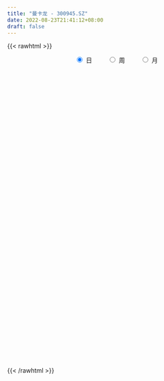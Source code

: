 ```yaml
---
title: "曼卡龙 - 300945.SZ"
date: 2022-08-23T21:41:12+08:00
draft: false
---
```

{{< rawhtml >}}
    <div style="text-align: center">
        <label style="padding: 1rem;"><input style="margin-right: .5rem" type="radio" name="period" value="D" checked onclick="period_change(this)">日</label>
        <label style="padding: 1rem;"><input style="margin-right: .5rem" type="radio" name="period" value="W" onclick="period_change(this)">周</label>
        <label style="padding: 1rem;"><input style="margin-right: .5rem" type="radio" name="period" value="M" onclick="period_change(this)">月</label>
    </div>
    <div id="chart" style="height: 700px;"></div> 
    <script type="text/javascript">
        const D_v = [327659.24,345899.42,284920.05,305956.34,249828.02,201065.82,197862.56,179573.39,137304.16,160542.79,124073.78,127672.14,111979.74,175508.86,233160.02,153269.22,121346.3,118533.71,116530.81,90614.96,125657.11,195693.5,210158.8,185727.7,227484.93,191830.64,144867.23,104138.45,89411.66,101613.82,83428.37,83817.36,116647.6,137285.01,176825.95,146504.78,89841.83,83355.37,63719.8,59159.46,64585.45,109435.49,77886.18,82740.31,59614.42,48236.62,70157.62,36721.25,53570.28,41068.37,40395.1,57307.33,57140.4,90525.22,64897.77,48266.7,40897.85,39207.58,37600.13,51264.99,160050.67,211198.96,200175.73,127403.17,155896.7,154399.77,233541.25,167090.42,112281.92,92048.91,145488.89,106507.54,64326.91,101545.02,55186.66,47039.38,44656.7,45485.94,89091.74,67437.05,37065.48,36534.17,48000.92,38202.3,48513.72,43163.85,29260.09,48853.13,31644.39,27229.48,32651.18,55926.86,41391.43,29486.48,56651.12,50532.57,43543.95,67218.16,53960.88,34949.6,29169.95,78946.07,58913.13,33661.8,33956.18,40672.61,37152.13,32758.36,24805.51,26379.57,39372.16,29036.05,22664.98,36799.61,22243.21,19533.41,39073.37,31211.95,29711.3,47102.67,38921.89,64348.2,40426.91,43817.35,113951.59,78534.1,64356.61,62644.36,64250.85,45472.47,34956.93,31720.61,37065.48,26191.76,37090.03,31788.88,25495.52,69465.79,41149.3,33743.02,39034.87,71047.86,97989.59,100447.56,73376.91,38166.06,38232.09,31388.75,19102.6,22685.18,20876.08,21437.64,12417.25,32341.22,21680.9,22006.07,17024.0,21386.06,26793.67,269017.96,209111.1,95291.42,86215.99,72329.36,105197.88,73755.85,57246.9,39070.4,45562.3,28938.46,32123.88,31625.38,81407.73,47810.17,39796.89,51479.65,52286.63,66311.25,162510.72,141409.57,159328.51,172670.43,159768.73,106067.11,147283.43,113678.53,84884.11,158943.09,275072.3,179206.18,207911.0,139979.18,157392.99,126528.5,125431.17,79792.55,113241.35,68191.0,55815.32,67694.49,105043.37,114702.34,71542.44,121894.45,82658.42,132706.29,82861.96,60787.74,51801.43,48171.88,124620.79,131098.43,98956.38,64086.23,73498.19,71860.98,73151.26,66369.62,43402.44,75320.04,47056.27,36774.95,32385.8,29421.36,27744.23,30085.44,91924.17,48291.5,43564.44,46005.14,45119.18,105369.76,78122.18,78665.74,66383.2,38797.45,36312.61,45372.07,91975.96,49646.66,94402.28,248981.5,211462.62,285480.95,176394.98,141880.22,314647.65,231190.24,348511.26,224531.9,182059.79,181492.69,167583.78,131680.66,123170.19,211152.17,177125.21,157725.86,134946.07,147733.16,95122.46,99979.44,90524.7,102667.11,80597.74,86048.77,118757.16,96091.83,96156.67,79189.08,53476.5,49625.34,51582.63,47876.27,60086.55,56986.32,143247.73,159126.44,125282.67,106248.69,100182.51,85322.37,96709.13,75477.53,59549.52,49421.03,55025.7,76284.13,78933.0,65056.9,59473.92,49524.77,61522.43,43559.49,39808.0,38715.86,35184.56,44431.57,46492.99,37201.0,30397.0,56708.29,54473.52,37835.45,44353.27,49318.2,76041.97,46827.0,43062.4,33677.63,28256.34,35995.31,32482.63,32635.82,55744.28,51153.79,51547.82,106782.96,133783.9,121638.56,80184.69,134701.65,152523.56,156050.23,108952.82,96259.04,65398.44,58276.76,74987.98,73178.08,60469.85,90482.23,64954.14,95065.94,80912.75,70787.27,50649.29,44168.75,37682.51,33151.75,27352.93,20381.74,24662.94,32583.4,24644.38,26714.35,58058.75,48482.72,47548.74,49796.4,108506.85,135194.32,90654.95,54454.68,50691.82,83257.62,54867.33,39003.18,59323.98,33668.77,37215.29,77036.7,75027.18,93107.17,127940.06,76802.05,161316.85,90516.29,64200.59,38690.24,48103.65]
const D_histogram = [0.0,0.7932535613,1.0970863678,1.3380224257,1.0343746486,0.7220407622,0.4266480921,0.0172638954,-0.2749444543,-0.378208999,-0.5137633674,-0.6836155994,-0.7489930634,-0.4840155738,-0.4287311997,-0.4621269763,-0.4544898451,-0.474743573,-0.419713898,-0.4017509645,-0.3119584024,-0.1530607066,0.0220246255,0.12655181,0.2391606636,0.2929508157,0.1742845184,0.0688592848,0.0307097517,-0.0686419532,-0.1090919282,-0.1836446564,-0.1239977259,-0.0194572922,0.1071475076,0.1060455104,0.0840658636,-0.0100274872,-0.07544185,-0.0873708707,-0.1345130938,-0.0733130865,-0.0334012245,-0.056711725,-0.076177887,-0.1028894216,-0.1714362219,-0.2092518208,-0.2942694916,-0.3054658378,-0.3169725064,-0.3739349306,-0.3279144764,-0.2215641405,-0.1813876534,-0.1543860493,-0.1398966815,-0.1330522682,-0.107442571,-0.0507471243,0.2478522151,0.3972274714,0.5107064741,0.5096961474,0.5219712356,0.4928769583,0.5812065347,0.5112655084,0.4001460486,0.3179075741,0.3320243095,0.2167757423,0.1217174499,-0.058726714,-0.1548225525,-0.2239307753,-0.2579506468,-0.2956862918,-0.2520503849,-0.2861225093,-0.3217899094,-0.3207543139,-0.2596611472,-0.2209717403,-0.1582821477,-0.142825666,-0.1421424697,-0.0949093577,-0.0673462751,-0.0604233355,-0.0743205522,-0.0320846326,-0.0314731666,-0.0364897697,0.0165771659,0.0521759683,0.0410176535,0.0833691198,0.1083479067,0.1100324557,0.0884812385,0.1056248611,0.0571756697,-0.0140219393,-0.0312577199,-0.0073147349,-0.0238941735,-0.054099698,-0.0968826514,-0.1546579748,-0.2682268283,-0.299796617,-0.3018834551,-0.2502319636,-0.2008590171,-0.1435574523,-0.1350171603,-0.1137834429,-0.0899147399,-0.0290647135,0.0256756331,0.0749348047,0.0943929077,0.1258459436,0.2107447706,0.2342286112,0.2429808775,0.2395725378,0.196904147,0.1690687016,0.1318206216,0.1005358707,0.0527016701,0.0415543898,0.0060281604,0.0074862369,0.0026757368,0.0637435439,0.090003901,0.0986094642,0.114618775,0.1386353738,0.1648194646,0.224437189,0.1852255217,0.133566128,0.068212091,-0.003731339,-0.0351816701,-0.0516482029,-0.0839075039,-0.1356702574,-0.1538768533,-0.1414496672,-0.1286580036,-0.091764503,-0.052338309,-0.0234829948,0.0151565219,0.230814364,0.2354388038,0.2072062943,0.1951253069,0.1378349884,0.1397749293,0.0941796628,0.026071187,-0.0328537191,-0.1032803728,-0.1342309859,-0.1436157728,-0.1271770427,-0.0664065669,-0.0440636337,-0.04560081,-0.0191632268,0.0170844025,0.0651997988,0.1589260942,0.291281145,0.3285648804,0.4331062739,0.4501680039,0.3989915681,0.4133936414,0.3689226632,0.3381811909,0.3704926798,0.647831878,0.6223926982,0.7989333575,0.9072007114,0.9681233159,0.8963299106,0.7118026378,0.4946611455,0.1652249129,-0.0907053255,-0.2409916912,-0.3581164771,-0.469836315,-0.5801755184,-0.6206397324,-0.5869684734,-0.5953261955,-0.6697133556,-0.7232628575,-0.7005838525,-0.6558836368,-0.6097165002,-0.5279225245,-0.3905068011,-0.3489864035,-0.3440636067,-0.316880983,-0.3351613039,-0.3566021971,-0.3538366279,-0.3294938378,-0.3878784655,-0.379298569,-0.3398190597,-0.2733328636,-0.2336250396,-0.212888628,-0.1542289967,-0.1702498372,-0.1737770039,-0.1873995276,-0.2093992719,-0.1731160358,-0.0833024949,-0.0927290112,-0.1891788365,-0.1745036139,-0.1358594757,-0.0775264575,-0.0244121083,0.0016427496,0.0125585427,0.0682678069,0.2561904584,0.3965695658,0.5875930866,0.6120207774,0.5804081015,0.7201357848,0.7381192544,0.7824699085,0.6956489178,0.5531903919,0.3941917717,0.2820404461,0.163645123,0.0165372027,0.0090782413,-0.0196093433,-0.0683503697,-0.1352459317,-0.2626740371,-0.3735390178,-0.4903338152,-0.5014968986,-0.4332366904,-0.3650114518,-0.2848746135,-0.2250741463,-0.2074453911,-0.1816006512,-0.1796269829,-0.1840130001,-0.2013084695,-0.1736375459,-0.1654242533,-0.1426567272,-0.1001480778,0.0018734106,0.1135078061,0.151028129,0.1512712653,0.1290686133,0.0930289254,-0.0093567474,-0.0362573346,-0.0309451141,-0.0547900761,-0.1172333309,-0.1026876452,-0.206341172,-0.2907454934,-0.2935416635,-0.3247820613,-0.261068274,-0.1820654793,-0.1444313952,-0.0814014089,-0.0157831951,0.034651718,0.0970978849,0.1272015677,0.144100078,0.1827782162,0.2013925875,0.1951475651,0.1936254023,0.2087418053,0.129634132,0.1012574476,0.0899803147,0.066832573,0.0513455677,0.0515658173,0.0595874652,0.0572644958,0.0956740485,0.0916502104,0.0680519349,0.0766627492,0.1099408871,0.1503031865,0.1492512601,0.1998142189,0.2445226619,0.3037204298,0.3043866769,0.2746577592,0.2083030568,0.1539045125,0.1375805106,0.1341758721,0.103641788,0.0836331616,0.0487437744,0.048364935,0.0459137287,0.0032586777,-0.0547086236,-0.11017544,-0.1277310415,-0.1637092208,-0.2038697399,-0.2038765991,-0.1839944763,-0.1867307566,-0.1532969985,-0.1119975283,-0.0408742849,0.00063432,0.0328908272,0.0626878077,0.1256143878,0.1814702308,0.2059400744,0.1892021769,0.1502731472,0.0710535947,-0.0019868071,-0.0437082745,-0.0207550774,-0.0126660075,-0.0047160089,0.0378405343,0.0812635361,0.1189390361,0.1475751319,0.1342464608,0.1626545467,0.1311231855,0.0621006567,-0.0020549858,-0.0227780846]
const D_fast = [0.0,0.9915669516,1.5696713501,2.1451130144,2.1000588994,1.9682352037,1.7795045565,1.3744363337,1.0134918705,0.815675076,0.5516798657,0.2109237339,-0.041701996,0.1022716001,0.0503731744,-0.0985543464,-0.2045396764,-0.3434792976,-0.3933780971,-0.4758529048,-0.4640499432,-0.3434174241,-0.1628259356,-0.0266607986,0.1457382209,0.272766077,0.1976709092,0.1094604968,0.0789884016,-0.0375237915,-0.1052467486,-0.2257106409,-0.1970631419,-0.0973870313,0.0560046454,0.0814140258,0.0804508449,-0.0161493776,-0.100424203,-0.1341959413,-0.2149664379,-0.1720947022,-0.1405331464,-0.1780215781,-0.2165322118,-0.2689661019,-0.3803719576,-0.4705005118,-0.6290855555,-0.7166483611,-0.8073981564,-0.9578443132,-0.9938024781,-0.9428431774,-0.9480136035,-0.9596085117,-0.9800933143,-1.0065119681,-1.0077629136,-0.9637542481,-0.6031918548,-0.3545097307,-0.1133541095,0.0130596007,0.1558274978,0.24995246,0.4835836701,0.5414590209,0.5303760732,0.5276144923,0.6247373051,0.5636826734,0.4990537435,0.303927901,0.1691264245,0.0440355078,-0.0544720253,-0.1661292433,-0.1855059326,-0.2911086843,-0.4072235617,-0.4863765448,-0.4901986649,-0.506752193,-0.4836331373,-0.5038830722,-0.5387354933,-0.5152297207,-0.5045032069,-0.5126861012,-0.5451634559,-0.5109486944,-0.5182055202,-0.5323445657,-0.4751333385,-0.4264905442,-0.4273944455,-0.3642006993,-0.3121349358,-0.2829422728,-0.2823731804,-0.2388233425,-0.2729786165,-0.3476817102,-0.3727319209,-0.3506176196,-0.3731706015,-0.4169010506,-0.4839046668,-0.5803444839,-0.7609700445,-0.8674889875,-0.9450466894,-0.9559531887,-0.9567949966,-0.9353827948,-0.9605967929,-0.9678089362,-0.9664189182,-0.9128350702,-0.8516758153,-0.7836829425,-0.7406266126,-0.6777120907,-0.5401270711,-0.4580860778,-0.3885885921,-0.3321037974,-0.3255461514,-0.3111144214,-0.315407346,-0.3215581292,-0.3562169123,-0.3569755952,-0.3909947844,-0.3876651487,-0.3918067146,-0.3148030216,-0.2660416892,-0.2327837599,-0.1881197554,-0.1294443131,-0.0620553561,0.0536716655,0.0607663786,0.042498517,-0.0058024973,-0.0786787621,-0.1189245107,-0.1483030942,-0.2015392712,-0.287219589,-0.3438953983,-0.3668306289,-0.3862034663,-0.3722510914,-0.3459094747,-0.3229249092,-0.280496262,-0.0071348289,0.0563493119,0.0799183759,0.1166187152,0.0937871438,0.1306708171,0.1086204662,0.0470297872,-0.0201085486,-0.1163552955,-0.1808636551,-0.2261523852,-0.2415079158,-0.1973390818,-0.186012057,-0.1989494358,-0.1773026593,-0.1367839294,-0.0723685834,0.0610892356,0.2662645726,0.3856895281,0.5985074901,0.7281112211,0.7766826774,0.894433161,0.9421928486,0.995996674,1.1209313329,1.5602285006,1.6903874953,2.066661494,2.4017290258,2.7046824593,2.8569715315,2.8503949183,2.7569187122,2.468788708,2.1901821381,1.9796478496,1.7729939444,1.5438150278,1.2884319448,1.0928077977,0.9797369383,0.8225476674,0.5807321684,0.3463669521,0.193899994,0.0746293004,-0.031632688,-0.0818193434,-0.0420303203,-0.0877565236,-0.1688496284,-0.2208872504,-0.3229578973,-0.4335493398,-0.5192429276,-0.5772735969,-0.732627841,-0.8188725867,-0.8643478424,-0.8661948621,-0.884893298,-0.9173790435,-0.8972766613,-0.9558599611,-1.0028313788,-1.0633037844,-1.1376533467,-1.1446491196,-1.0756612023,-1.1082699714,-1.2520145059,-1.2809651867,-1.2762859175,-1.2373345137,-1.1903231915,-1.1638576463,-1.1498022174,-1.0770260015,-0.8250557354,-0.5855342365,-0.2476124441,-0.0701795589,0.0433097905,0.36307142,0.5655847032,0.8055528345,0.8926440732,0.8884831453,0.828032468,0.786391254,0.7089072116,0.5659335919,0.5607441909,0.5271542705,0.4613256517,0.3606186068,0.167521992,-0.0367277431,-0.2761059944,-0.4126433024,-0.4526922668,-0.4757198911,-0.4668017062,-0.4632697756,-0.4975023681,-0.5170577911,-0.5599908685,-0.6103801357,-0.6780027225,-0.6937411853,-0.7268839561,-0.7397806118,-0.7223089818,-0.6198191408,-0.4798077937,-0.4045304387,-0.366469486,-0.3564049847,-0.3691874412,-0.4739123009,-0.5098772218,-0.5123012797,-0.5498437607,-0.6415953483,-0.6527215738,-0.8079603936,-0.9650510884,-1.0412326744,-1.1536685875,-1.1552218687,-1.1217354439,-1.1202092085,-1.0775295745,-1.0158571595,-0.9567593168,-0.8700386787,-0.808134604,-0.7552110743,-0.670838382,-0.6018758638,-0.5593339949,-0.5124498071,-0.4451479528,-0.4918470931,-0.4949094156,-0.4836914699,-0.4901310683,-0.4927816816,-0.4796699777,-0.4567514636,-0.444758309,-0.3824302442,-0.3635415297,-0.3701268214,-0.3423503198,-0.2815869602,-0.2036488641,-0.1673879755,-0.066871462,0.0389676465,0.1740955218,0.2508584382,0.2897939602,0.2755150221,0.2595926059,0.2776637317,0.3078030612,0.303179424,0.3040790881,0.2813756444,0.2930880388,0.3021152646,0.2602748831,0.1886304259,0.1056197494,0.0561313876,-0.0207740969,-0.1119020509,-0.1628780599,-0.1889945563,-0.2384135257,-0.2433040172,-0.2300039291,-0.1690992569,-0.127432072,-0.086952858,-0.0414839255,0.0528462515,0.1540696522,0.2300245143,0.2605871611,0.2592264182,0.1977702644,0.1242331608,0.0715846248,0.0893490525,0.0942716206,0.101042617,0.1530592937,0.2167981796,0.2842084385,0.3497383173,0.3699712615,0.439042984,0.4402924192,0.3867950545,0.3221256656,0.2957080457]
const D_slow = [0.0,0.1983133903,0.4725849823,0.8070905887,1.0656842508,1.2461944414,1.3528564644,1.3571724383,1.2884363247,1.193884075,1.0654432331,0.8945393333,0.7072910674,0.5862871739,0.479104374,0.3635726299,0.2499501687,0.1312642754,0.0263358009,-0.0741019402,-0.1520915408,-0.1903567175,-0.1848505611,-0.1532126086,-0.0934224427,-0.0201847388,0.0233863908,0.040601212,0.0482786499,0.0311181616,0.0038451796,-0.0420659845,-0.073065416,-0.0779297391,-0.0511428622,-0.0246314846,-0.0036150187,-0.0061218905,-0.024982353,-0.0468250706,-0.0804533441,-0.0987816157,-0.1071319218,-0.1213098531,-0.1403543248,-0.1660766803,-0.2089357357,-0.2612486909,-0.3348160638,-0.4111825233,-0.4904256499,-0.5839093826,-0.6658880017,-0.7212790368,-0.7666259502,-0.8052224625,-0.8401966329,-0.8734596999,-0.9003203426,-0.9130071237,-0.8510440699,-0.7517372021,-0.6240605836,-0.4966365467,-0.3661437378,-0.2429244983,-0.0976228646,0.0301935125,0.1302300247,0.2097069182,0.2927129956,0.3469069311,0.3773362936,0.3626546151,0.323948977,0.2679662831,0.2034786214,0.1295570485,0.0665444523,-0.0049861751,-0.0854336524,-0.1656222309,-0.2305375177,-0.2857804527,-0.3253509897,-0.3610574062,-0.3965930236,-0.420320363,-0.4371569318,-0.4522627657,-0.4708429037,-0.4788640619,-0.4867323535,-0.495854796,-0.4917105045,-0.4786665124,-0.468412099,-0.4475698191,-0.4204828424,-0.3929747285,-0.3708544189,-0.3444482036,-0.3301542862,-0.333659771,-0.341474201,-0.3433028847,-0.3492764281,-0.3628013526,-0.3870220154,-0.4256865091,-0.4927432162,-0.5676923705,-0.6431632342,-0.7057212251,-0.7559359794,-0.7918253425,-0.8255796326,-0.8540254933,-0.8765041783,-0.8837703566,-0.8773514484,-0.8586177472,-0.8350195203,-0.8035580344,-0.7508718417,-0.6923146889,-0.6315694696,-0.5716763351,-0.5224502984,-0.480183123,-0.4472279676,-0.4220939999,-0.4089185824,-0.3985299849,-0.3970229448,-0.3951513856,-0.3944824514,-0.3785465654,-0.3560455902,-0.3313932241,-0.3027385304,-0.2680796869,-0.2268748208,-0.1707655235,-0.1244591431,-0.0910676111,-0.0740145883,-0.0749474231,-0.0837428406,-0.0966548913,-0.1176317673,-0.1515493316,-0.190018545,-0.2253809618,-0.2575454627,-0.2804865884,-0.2935711657,-0.2994419144,-0.2956527839,-0.2379491929,-0.179089492,-0.1272879184,-0.0785065917,-0.0440478446,-0.0091041122,0.0144408035,0.0209586002,0.0127451704,-0.0130749227,-0.0466326692,-0.0825366124,-0.1143308731,-0.1309325148,-0.1419484233,-0.1533486258,-0.1581394325,-0.1538683318,-0.1375683822,-0.0978368586,-0.0250165724,0.0571246477,0.1654012162,0.2779432172,0.3776911092,0.4810395196,0.5732701854,0.6578154831,0.7504386531,0.9123966226,1.0679947971,1.2677281365,1.4945283143,1.7365591433,1.960641621,2.1385922804,2.2622575668,2.303563795,2.2808874636,2.2206395408,2.1311104216,2.0136513428,1.8686074632,1.7134475301,1.5667054117,1.4178738629,1.250445524,1.0696298096,0.8944838465,0.7305129373,0.5780838122,0.4461031811,0.3484764808,0.2612298799,0.1752139783,0.0959937325,0.0122034066,-0.0769471427,-0.1654062997,-0.2477797591,-0.3447493755,-0.4395740177,-0.5245287827,-0.5928619986,-0.6512682585,-0.7044904155,-0.7430476646,-0.7856101239,-0.8290543749,-0.8759042568,-0.9282540748,-0.9715330837,-0.9923587074,-1.0155409602,-1.0628356694,-1.1064615729,-1.1404264418,-1.1598080562,-1.1659110832,-1.1655003958,-1.1623607601,-1.1452938084,-1.0812461938,-0.9821038023,-0.8352055307,-0.6822003363,-0.537098311,-0.3570643648,-0.1725345512,0.023082926,0.1969951554,0.3352927534,0.4338406963,0.5043508079,0.5452620886,0.5493963893,0.5516659496,0.5467636138,0.5296760213,0.4958645384,0.4301960291,0.3368112747,0.2142278209,0.0888535962,-0.0194555764,-0.1107084393,-0.1819270927,-0.2381956293,-0.2900569771,-0.3354571399,-0.3803638856,-0.4263671356,-0.476694253,-0.5201036395,-0.5614597028,-0.5971238846,-0.622160904,-0.6216925514,-0.5933155999,-0.5555585676,-0.5177407513,-0.485473598,-0.4622163666,-0.4645555535,-0.4736198871,-0.4813561657,-0.4950536847,-0.5243620174,-0.5500339287,-0.6016192217,-0.674305595,-0.7476910109,-0.8288865262,-0.8941535947,-0.9396699646,-0.9757778134,-0.9961281656,-1.0000739644,-0.9914110349,-0.9671365636,-0.9353361717,-0.8993111522,-0.8536165982,-0.8032684513,-0.75448156,-0.7060752094,-0.6538897581,-0.6214812251,-0.5961668632,-0.5736717845,-0.5569636413,-0.5441272493,-0.531235795,-0.5163389287,-0.5020228048,-0.4781042927,-0.4551917401,-0.4381787563,-0.419013069,-0.3915278473,-0.3539520506,-0.3166392356,-0.2666856809,-0.2055550154,-0.129624908,-0.0535282387,0.0151362011,0.0672119653,0.1056880934,0.1400832211,0.1736271891,0.1995376361,0.2204459265,0.2326318701,0.2447231038,0.256201536,0.2570162054,0.2433390495,0.2157951895,0.1838624291,0.1429351239,0.0919676889,0.0409985392,-0.0050000799,-0.0516827691,-0.0900070187,-0.1180064008,-0.128224972,-0.128066392,-0.1198436852,-0.1041717333,-0.0727681363,-0.0274005786,0.02408444,0.0713849842,0.108953271,0.1267166697,0.1262199679,0.1152928993,0.1101041299,0.106937628,0.1057586258,0.1152187594,0.1355346434,0.1652694025,0.2021631854,0.2357248007,0.2763884373,0.3091692337,0.3246943979,0.3241806514,0.3184861303]
const D_data = [['2021-02-10', 23.0, 21.92, 20.0, 29.8],['2021-02-18', 27.0, 34.35, 26.99, 43.0],['2021-02-19', 32.0, 32.0, 27.91, 34.13],['2021-02-22', 31.0, 33.76, 30.11, 39.98],['2021-02-23', 30.0, 27.85, 27.72, 33.3],['2021-02-24', 26.25, 26.94, 25.84, 29.5],['2021-02-25', 27.14, 26.15, 25.78, 28.76],['2021-02-26', 24.0, 23.18, 23.16, 24.81],['2021-03-01', 22.93, 22.83, 22.31, 23.37],['2021-03-02', 22.84, 24.04, 22.22, 24.13],['2021-03-03', 23.27, 22.79, 22.75, 23.47],['2021-03-04', 22.33, 21.19, 20.95, 23.1],['2021-03-05', 20.8, 21.4, 20.11, 21.96],['2021-03-08', 21.68, 25.68, 21.5, 25.68],['2021-03-09', 26.5, 23.63, 23.21, 26.89],['2021-03-10', 22.86, 22.28, 21.88, 24.26],['2021-03-11', 21.78, 22.4, 20.94, 22.8],['2021-03-12', 22.01, 21.67, 21.5, 22.95],['2021-03-15', 21.52, 22.36, 21.21, 23.0],['2021-03-16', 22.0, 21.76, 21.42, 22.14],['2021-03-17', 21.5, 22.65, 21.27, 22.88],['2021-03-18', 22.37, 23.98, 22.36, 24.76],['2021-03-19', 23.07, 25.01, 22.6, 25.75],['2021-03-22', 24.39, 24.92, 24.1, 26.26],['2021-03-23', 24.71, 25.74, 24.5, 28.26],['2021-03-24', 24.0, 25.66, 23.42, 27.5],['2021-03-25', 25.6, 23.51, 23.4, 26.49],['2021-03-26', 23.0, 23.17, 22.68, 23.76],['2021-03-29', 23.05, 23.67, 23.05, 23.97],['2021-03-30', 23.22, 22.52, 22.21, 23.77],['2021-03-31', 22.4, 22.81, 22.05, 23.26],['2021-04-01', 23.0, 21.95, 21.76, 23.21],['2021-04-02', 22.3, 23.46, 22.01, 23.63],['2021-04-06', 23.28, 24.4, 23.28, 24.68],['2021-04-07', 24.02, 25.33, 23.91, 25.82],['2021-04-08', 24.94, 24.15, 23.9, 25.35],['2021-04-09', 23.82, 23.9, 23.65, 24.8],['2021-04-12', 23.69, 22.71, 22.56, 23.9],['2021-04-13', 22.98, 22.6, 22.35, 23.22],['2021-04-14', 22.69, 22.99, 22.29, 23.12],['2021-04-15', 22.7, 22.29, 22.02, 23.2],['2021-04-16', 22.18, 23.59, 22.17, 23.87],['2021-04-19', 23.5, 23.54, 23.19, 23.79],['2021-04-20', 23.28, 22.74, 22.68, 23.6],['2021-04-21', 22.48, 22.6, 22.18, 22.99],['2021-04-22', 22.9, 22.29, 22.21, 22.98],['2021-04-23', 22.32, 21.37, 21.2, 22.34],['2021-04-26', 21.15, 21.28, 20.8, 21.54],['2021-04-27', 21.08, 20.11, 20.04, 21.47],['2021-04-28', 20.0, 20.48, 19.49, 20.49],['2021-04-29', 20.39, 20.1, 20.08, 20.85],['2021-04-30', 20.06, 18.99, 18.68, 20.3],['2021-05-06', 19.19, 19.88, 19.16, 20.38],['2021-05-07', 20.0, 20.73, 19.93, 21.74],['2021-05-10', 20.48, 20.03, 19.93, 20.9],['2021-05-11', 19.64, 19.8, 19.22, 20.2],['2021-05-12', 19.68, 19.52, 19.18, 19.78],['2021-05-13', 19.34, 19.25, 19.2, 19.99],['2021-05-14', 19.08, 19.35, 18.89, 19.4],['2021-05-17', 19.4, 19.77, 19.03, 19.79],['2021-05-18', 20.59, 23.72, 20.58, 23.72],['2021-05-19', 22.72, 23.21, 22.24, 24.43],['2021-05-20', 22.2, 23.74, 21.81, 24.39],['2021-05-21', 23.6, 22.94, 22.8, 23.67],['2021-05-24', 22.76, 23.49, 22.76, 24.98],['2021-05-25', 23.21, 23.29, 23.04, 24.93],['2021-05-26', 24.16, 25.33, 23.9, 26.28],['2021-05-27', 24.2, 23.83, 23.33, 24.49],['2021-05-28', 23.76, 23.2, 23.04, 23.8],['2021-05-31', 23.5, 23.35, 22.82, 23.75],['2021-06-01', 23.55, 24.67, 22.9, 24.74],['2021-06-02', 24.02, 23.04, 22.97, 24.25],['2021-06-03', 23.1, 22.91, 22.91, 23.58],['2021-06-04', 22.4, 21.17, 21.0, 22.4],['2021-06-07', 21.31, 21.44, 20.92, 21.51],['2021-06-08', 21.39, 21.22, 21.22, 21.88],['2021-06-09', 21.04, 21.22, 20.62, 21.39],['2021-06-10', 20.95, 20.78, 20.66, 21.03],['2021-06-11', 21.21, 21.61, 21.21, 22.24],['2021-06-15', 21.0, 20.45, 20.25, 21.03],['2021-06-16', 20.37, 19.99, 19.91, 20.37],['2021-06-17', 19.73, 20.08, 19.73, 20.14],['2021-06-18', 19.78, 20.74, 19.68, 20.84],['2021-06-21', 20.36, 20.5, 20.24, 20.65],['2021-06-22', 20.5, 20.88, 20.3, 20.93],['2021-06-23', 20.5, 20.33, 20.15, 20.71],['2021-06-24', 20.2, 20.02, 19.92, 20.33],['2021-06-25', 20.06, 20.58, 19.95, 20.98],['2021-06-28', 20.5, 20.41, 20.06, 20.5],['2021-06-29', 20.42, 20.13, 20.0, 20.56],['2021-06-30', 20.2, 19.73, 19.6, 20.2],['2021-07-01', 19.78, 20.4, 19.5, 20.77],['2021-07-02', 20.32, 19.9, 19.82, 20.95],['2021-07-05', 19.5, 19.72, 19.5, 19.78],['2021-07-06', 19.72, 20.5, 19.5, 20.7],['2021-07-07', 20.2, 20.48, 20.12, 20.75],['2021-07-08', 20.39, 19.93, 19.8, 20.39],['2021-07-09', 20.01, 20.67, 19.81, 20.73],['2021-07-12', 20.75, 20.65, 20.44, 20.91],['2021-07-13', 20.44, 20.46, 20.1, 20.52],['2021-07-14', 20.26, 20.14, 20.07, 20.55],['2021-07-15', 20.35, 20.64, 20.34, 21.35],['2021-07-16', 20.0, 19.75, 19.6, 20.18],['2021-07-19', 19.62, 19.11, 19.04, 19.63],['2021-07-20', 18.84, 19.48, 18.81, 19.79],['2021-07-21', 19.68, 19.95, 19.1, 20.35],['2021-07-22', 19.81, 19.4, 19.28, 19.95],['2021-07-23', 19.59, 19.02, 18.91, 19.59],['2021-07-26', 18.88, 18.55, 18.4, 19.23],['2021-07-27', 18.6, 17.93, 17.88, 18.98],['2021-07-28', 17.9, 16.53, 15.46, 18.05],['2021-07-29', 16.68, 16.86, 16.5, 17.22],['2021-07-30', 16.78, 16.81, 16.62, 17.13],['2021-08-02', 16.7, 17.3, 16.33, 17.32],['2021-08-03', 17.15, 17.26, 17.15, 17.49],['2021-08-04', 17.2, 17.4, 17.2, 17.48],['2021-08-05', 17.4, 16.74, 16.41, 17.4],['2021-08-06', 16.69, 16.76, 16.46, 17.35],['2021-08-09', 16.0, 16.71, 15.96, 16.75],['2021-08-10', 16.32, 17.23, 16.29, 17.23],['2021-08-11', 17.04, 17.34, 17.01, 17.51],['2021-08-12', 17.4, 17.47, 17.3, 18.5],['2021-08-13', 17.32, 17.23, 17.09, 17.55],['2021-08-16', 17.15, 17.49, 17.14, 18.15],['2021-08-17', 17.21, 18.5, 17.2, 19.47],['2021-08-18', 18.45, 18.1, 17.61, 18.48],['2021-08-19', 17.77, 18.1, 17.51, 18.57],['2021-08-20', 18.53, 18.07, 17.92, 18.98],['2021-08-23', 17.19, 17.55, 16.7, 17.8],['2021-08-24', 17.85, 17.62, 17.46, 18.28],['2021-08-25', 17.39, 17.38, 17.26, 17.8],['2021-08-26', 17.31, 17.3, 16.93, 17.62],['2021-08-27', 17.32, 16.88, 16.7, 17.53],['2021-08-30', 17.11, 17.16, 16.97, 17.43],['2021-08-31', 17.49, 16.69, 16.64, 17.58],['2021-09-01', 16.61, 17.01, 16.57, 17.09],['2021-09-02', 16.8, 16.87, 16.71, 17.09],['2021-09-03', 16.78, 17.82, 16.78, 17.82],['2021-09-06', 17.93, 17.63, 17.34, 17.93],['2021-09-07', 17.51, 17.53, 17.41, 17.78],['2021-09-08', 17.24, 17.73, 17.21, 17.81],['2021-09-09', 17.6, 18.0, 17.51, 18.58],['2021-09-10', 17.8, 18.25, 17.8, 19.37],['2021-09-13', 18.02, 19.03, 17.6, 19.65],['2021-09-14', 18.86, 17.99, 17.9, 18.98],['2021-09-15', 17.89, 17.7, 17.6, 18.15],['2021-09-16', 17.6, 17.28, 17.22, 17.88],['2021-09-17', 17.11, 16.84, 16.75, 17.16],['2021-09-22', 16.88, 17.04, 16.84, 17.32],['2021-09-23', 17.03, 17.05, 16.91, 17.23],['2021-09-24', 16.99, 16.65, 16.61, 16.99],['2021-09-27', 16.66, 16.07, 16.06, 16.74],['2021-09-28', 16.01, 16.16, 15.98, 16.34],['2021-09-29', 16.01, 16.38, 16.01, 16.89],['2021-09-30', 16.42, 16.31, 16.15, 16.48],['2021-10-08', 16.33, 16.62, 16.33, 16.85],['2021-10-11', 16.58, 16.76, 16.58, 16.86],['2021-10-12', 16.68, 16.74, 16.46, 17.0],['2021-10-13', 16.63, 17.0, 16.59, 17.0],['2021-10-14', 17.7, 19.97, 17.7, 20.4],['2021-10-15', 18.5, 18.08, 17.7, 18.68],['2021-10-18', 17.8, 17.76, 17.3, 18.03],['2021-10-19', 17.91, 18.0, 17.39, 18.01],['2021-10-20', 17.75, 17.37, 17.31, 17.75],['2021-10-21', 17.48, 18.07, 17.23, 18.16],['2021-10-22', 17.7, 17.45, 17.2, 17.76],['2021-10-25', 17.25, 16.91, 16.66, 17.4],['2021-10-26', 16.92, 16.68, 16.55, 17.14],['2021-10-27', 16.64, 16.13, 15.9, 16.64],['2021-10-28', 16.1, 16.25, 15.83, 16.34],['2021-10-29', 16.25, 16.29, 16.1, 16.48],['2021-11-01', 16.18, 16.51, 15.95, 16.59],['2021-11-02', 16.55, 17.18, 16.07, 18.05],['2021-11-03', 16.7, 16.86, 16.56, 16.98],['2021-11-04', 16.71, 16.56, 16.46, 16.78],['2021-11-05', 16.62, 16.93, 16.53, 17.15],['2021-11-08', 17.13, 17.2, 17.1, 17.71],['2021-11-09', 17.2, 17.59, 17.08, 17.85],['2021-11-10', 17.48, 18.62, 17.36, 19.35],['2021-11-11', 19.11, 19.89, 18.62, 20.28],['2021-11-12', 20.01, 19.41, 18.7, 20.29],['2021-11-15', 19.01, 20.96, 19.01, 22.21],['2021-11-16', 20.29, 20.58, 20.02, 22.5],['2021-11-17', 19.89, 20.02, 19.5, 20.57],['2021-11-18', 20.33, 21.13, 19.83, 21.47],['2021-11-19', 21.08, 20.7, 20.39, 21.77],['2021-11-22', 20.24, 21.04, 20.09, 21.32],['2021-11-23', 20.7, 22.22, 20.6, 22.88],['2021-11-24', 21.88, 26.66, 21.68, 26.66],['2021-11-25', 25.5, 24.2, 24.1, 26.0],['2021-11-26', 24.79, 27.88, 24.0, 28.99],['2021-11-29', 27.62, 28.68, 27.16, 29.0],['2021-11-30', 28.83, 29.53, 28.21, 33.0],['2021-12-01', 30.4, 28.85, 27.81, 30.51],['2021-12-02', 27.79, 27.68, 26.85, 29.96],['2021-12-03', 27.99, 26.98, 26.71, 28.19],['2021-12-06', 27.27, 24.68, 24.42, 27.5],['2021-12-07', 25.04, 24.37, 24.17, 25.78],['2021-12-08', 24.47, 24.78, 24.04, 25.2],['2021-12-09', 24.97, 24.54, 23.67, 25.25],['2021-12-10', 25.58, 23.95, 23.79, 25.98],['2021-12-13', 23.0, 23.22, 22.6, 24.2],['2021-12-14', 23.19, 23.46, 22.88, 23.46],['2021-12-15', 23.26, 24.12, 23.03, 25.0],['2021-12-16', 23.72, 23.4, 23.14, 24.0],['2021-12-17', 24.28, 22.03, 21.77, 24.6],['2021-12-20', 21.12, 21.55, 21.05, 21.98],['2021-12-21', 21.16, 21.99, 21.16, 22.29],['2021-12-22', 21.9, 22.02, 21.71, 22.26],['2021-12-23', 22.06, 21.87, 21.5, 22.19],['2021-12-24', 21.87, 22.28, 21.05, 23.23],['2021-12-27', 21.98, 23.26, 21.21, 23.37],['2021-12-28', 23.14, 22.29, 22.0, 23.3],['2021-12-29', 22.23, 21.71, 21.49, 22.5],['2021-12-30', 21.67, 21.83, 21.57, 22.65],['2021-12-31', 21.77, 21.03, 21.02, 22.01],['2022-01-04', 21.04, 20.6, 20.56, 21.44],['2022-01-05', 20.61, 20.55, 19.94, 20.7],['2022-01-06', 20.23, 20.59, 20.15, 20.69],['2022-01-07', 20.7, 19.13, 19.0, 20.8],['2022-01-10', 19.12, 19.47, 18.98, 19.65],['2022-01-11', 19.37, 19.63, 19.36, 19.89],['2022-01-12', 19.64, 19.93, 19.5, 20.04],['2022-01-13', 19.84, 19.59, 19.59, 20.07],['2022-01-14', 19.53, 19.24, 19.2, 19.8],['2022-01-17', 19.29, 19.68, 19.0, 19.79],['2022-01-18', 19.74, 18.62, 18.52, 20.46],['2022-01-19', 18.0, 18.47, 17.74, 18.79],['2022-01-20', 18.77, 18.03, 17.88, 19.17],['2022-01-21', 17.65, 17.54, 17.32, 18.26],['2022-01-24', 17.54, 18.02, 17.48, 18.54],['2022-01-25', 17.9, 18.79, 17.85, 19.5],['2022-01-26', 18.28, 17.55, 17.34, 18.38],['2022-01-27', 17.01, 15.91, 15.88, 17.29],['2022-01-28', 15.95, 16.78, 15.95, 17.11],['2022-02-07', 17.17, 16.94, 16.45, 17.34],['2022-02-08', 17.04, 17.2, 16.8, 17.33],['2022-02-09', 17.1, 17.23, 17.0, 17.43],['2022-02-10', 16.99, 16.93, 16.65, 17.77],['2022-02-11', 16.87, 16.68, 16.44, 16.99],['2022-02-14', 17.06, 17.29, 16.98, 17.86],['2022-02-15', 17.5, 19.58, 17.21, 20.75],['2022-02-16', 18.43, 19.99, 18.16, 20.0],['2022-02-17', 19.55, 21.79, 19.13, 22.88],['2022-02-18', 20.88, 20.66, 20.3, 21.29],['2022-02-21', 20.29, 20.33, 20.07, 21.2],['2022-02-22', 21.11, 23.23, 20.81, 24.3],['2022-02-23', 21.79, 22.68, 21.66, 23.5],['2022-02-24', 22.68, 23.78, 22.02, 27.02],['2022-02-25', 22.02, 22.63, 22.01, 24.2],['2022-02-28', 22.5, 21.85, 21.66, 23.63],['2022-03-01', 21.18, 21.26, 20.5, 21.51],['2022-03-02', 21.62, 21.45, 21.1, 22.19],['2022-03-03', 21.21, 21.0, 20.81, 21.7],['2022-03-04', 21.23, 20.07, 20.0, 21.45],['2022-03-07', 20.66, 21.49, 20.62, 22.2],['2022-03-08', 21.02, 21.2, 19.4, 21.5],['2022-03-09', 20.65, 20.78, 19.63, 21.5],['2022-03-10', 19.88, 20.23, 19.67, 21.17],['2022-03-11', 20.0, 18.85, 18.36, 20.01],['2022-03-14', 18.42, 18.21, 18.11, 18.92],['2022-03-15', 18.0, 17.21, 17.1, 18.18],['2022-03-16', 17.7, 17.81, 16.93, 18.16],['2022-03-17', 18.01, 18.59, 17.85, 18.82],['2022-03-18', 18.65, 18.63, 18.14, 19.15],['2022-03-21', 18.63, 18.9, 18.55, 19.3],['2022-03-22', 18.98, 18.79, 18.61, 19.72],['2022-03-23', 18.38, 18.26, 18.15, 19.08],['2022-03-24', 18.45, 18.28, 17.91, 18.78],['2022-03-25', 18.2, 17.86, 17.85, 18.88],['2022-03-28', 17.87, 17.57, 17.45, 18.07],['2022-03-29', 17.58, 17.13, 16.99, 17.72],['2022-03-30', 17.12, 17.5, 16.83, 17.56],['2022-03-31', 17.49, 17.14, 17.12, 17.55],['2022-04-01', 16.95, 17.2, 16.91, 17.45],['2022-04-06', 16.94, 17.44, 16.93, 17.6],['2022-04-07', 17.75, 18.45, 17.6, 18.91],['2022-04-08', 18.13, 19.11, 17.85, 19.3],['2022-04-11', 18.79, 18.61, 18.4, 19.8],['2022-04-12', 18.25, 18.29, 17.4, 18.4],['2022-04-13', 18.06, 17.99, 17.8, 18.67],['2022-04-14', 17.61, 17.68, 17.1, 18.0],['2022-04-15', 17.42, 16.44, 16.28, 17.49],['2022-04-18', 16.45, 16.95, 16.25, 17.27],['2022-04-19', 16.92, 17.2, 16.68, 17.44],['2022-04-20', 17.12, 16.68, 16.53, 17.27],['2022-04-21', 16.8, 15.82, 15.77, 16.8],['2022-04-22', 15.87, 16.49, 15.68, 16.74],['2022-04-25', 16.19, 14.56, 14.45, 16.48],['2022-04-26', 14.42, 14.0, 13.96, 15.08],['2022-04-27', 13.72, 14.45, 13.19, 14.53],['2022-04-28', 14.25, 13.64, 13.51, 14.5],['2022-04-29', 13.65, 14.56, 13.65, 14.68],['2022-05-05', 14.44, 14.83, 14.27, 14.97],['2022-05-06', 14.46, 14.36, 14.27, 14.7],['2022-05-09', 14.21, 14.72, 14.21, 14.92],['2022-05-10', 14.48, 14.92, 14.48, 14.95],['2022-05-11', 14.85, 14.91, 14.83, 15.39],['2022-05-12', 14.83, 15.28, 14.63, 15.43],['2022-05-13', 15.6, 15.08, 14.94, 15.65],['2022-05-16', 15.19, 15.02, 14.88, 15.34],['2022-05-17', 14.98, 15.45, 14.88, 15.46],['2022-05-18', 15.45, 15.39, 15.15, 15.67],['2022-05-19', 15.17, 15.16, 15.01, 15.38],['2022-05-20', 15.21, 15.25, 15.0, 15.66],['2022-05-23', 15.11, 15.56, 15.1, 15.57],['2022-05-24', 15.45, 14.25, 14.23, 15.63],['2022-05-25', 14.1, 14.6, 14.1, 14.81],['2022-05-26', 14.58, 14.7, 14.35, 15.08],['2022-05-27', 14.8, 14.44, 14.3, 14.86],['2022-05-30', 14.44, 14.4, 14.16, 14.51],['2022-05-31', 14.3, 14.52, 13.92, 14.52],['2022-06-01', 14.49, 14.61, 14.34, 14.75],['2022-06-02', 14.64, 14.47, 14.16, 14.64],['2022-06-06', 14.54, 15.07, 14.42, 15.2],['2022-06-07', 15.04, 14.64, 14.5, 15.18],['2022-06-08', 14.64, 14.32, 13.95, 14.68],['2022-06-09', 14.22, 14.68, 13.71, 14.88],['2022-06-10', 14.18, 15.12, 14.1, 15.5],['2022-06-13', 15.35, 15.46, 15.21, 15.84],['2022-06-14', 15.0, 15.12, 14.81, 15.28],['2022-06-15', 15.15, 16.0, 14.98, 16.59],['2022-06-16', 15.78, 16.33, 15.78, 17.17],['2022-06-17', 16.53, 16.99, 16.1, 17.41],['2022-06-20', 16.7, 16.65, 16.3, 16.83],['2022-06-21', 16.69, 16.42, 16.14, 17.26],['2022-06-22', 16.4, 15.9, 15.9, 16.5],['2022-06-23', 15.92, 15.88, 15.61, 16.17],['2022-06-24', 15.72, 16.3, 15.72, 16.65],['2022-06-27', 16.37, 16.54, 16.21, 16.64],['2022-06-28', 16.25, 16.23, 16.04, 16.5],['2022-06-29', 16.18, 16.33, 15.74, 16.54],['2022-06-30', 16.18, 16.08, 16.03, 16.45],['2022-07-01', 16.01, 16.49, 16.01, 16.87],['2022-07-04', 16.4, 16.53, 16.26, 16.88],['2022-07-05', 16.48, 15.96, 15.7, 16.59],['2022-07-06', 15.81, 15.51, 15.36, 15.94],['2022-07-07', 15.48, 15.2, 15.09, 15.59],['2022-07-08', 15.16, 15.41, 15.16, 15.82],['2022-07-11', 15.35, 14.94, 14.83, 15.59],['2022-07-12', 14.99, 14.55, 14.55, 15.0],['2022-07-13', 14.57, 14.79, 14.57, 14.91],['2022-07-14', 14.7, 14.94, 14.65, 15.08],['2022-07-15', 14.83, 14.55, 14.37, 14.93],['2022-07-18', 14.61, 14.94, 14.61, 15.0],['2022-07-19', 14.89, 15.12, 14.88, 15.17],['2022-07-20', 15.23, 15.72, 15.11, 15.74],['2022-07-21', 15.58, 15.62, 15.5, 15.88],['2022-07-22', 15.68, 15.7, 15.52, 16.16],['2022-07-25', 15.7, 15.86, 15.55, 16.2],['2022-07-26', 15.75, 16.59, 15.62, 16.77],['2022-07-27', 16.4, 16.94, 16.26, 17.22],['2022-07-28', 16.68, 16.92, 16.67, 17.2],['2022-07-29', 17.09, 16.59, 16.5, 17.09],['2022-08-01', 16.8, 16.31, 16.2, 16.81],['2022-08-02', 16.4, 15.59, 15.22, 16.75],['2022-08-03', 15.53, 15.3, 15.27, 15.99],['2022-08-04', 15.45, 15.38, 15.05, 15.59],['2022-08-05', 15.47, 16.13, 15.36, 16.2],['2022-08-08', 15.88, 16.03, 15.7, 16.05],['2022-08-09', 16.14, 16.08, 15.87, 16.23],['2022-08-10', 15.9, 16.68, 15.9, 16.98],['2022-08-11', 16.59, 16.99, 16.59, 17.06],['2022-08-12', 17.01, 17.24, 16.8, 17.85],['2022-08-15', 17.53, 17.44, 17.17, 18.18],['2022-08-16', 17.11, 17.1, 16.79, 17.52],['2022-08-17', 17.36, 17.82, 17.25, 18.43],['2022-08-18', 17.72, 17.22, 17.11, 17.76],['2022-08-19', 17.43, 16.6, 16.51, 17.73],['2022-08-22', 16.61, 16.37, 16.25, 16.66],['2022-08-23', 16.35, 16.72, 16.11, 16.75]]
const W_v = [327659.24,630819.47,1134286.1299999999,661572.61,801818.11,738655.1799999999,854048.95,474918.8099999999,550457.5699999999,380255.5699999999,338635.15,229062.33,147665.62,230870.03,750093.52,823210.0600000001,509917.27,281460.42,189037.62,207993.09,188843.34,247432.28,255939.63,178201.08,142258.27,148861.55,220510.97,363304.01,213466.34,190031.98,282964.64,281611.37,62663.86,87877.01,22006.07,543332.79,432790.5,202941.94,252119.82,581846.6799999999,699468.23,906016.6799999999,629124.39,409985.53,523503.9399999999,368243.8,439500.21,258243.36,173382.61,259870.69,373660.06,262104.75,1016722.3300000001,1260761.27,785987.1100000001,828682.4700000001,468891.45,476243.51,262647.29,359360.49,513745.37,315757.91,314511.02,83367.49,202025.98,223767.53,248927.2,129370.1,399012.75,645098.6900000001,403875.04,384150.24,284200.57,138132.76,205448.94,438607.2,287143.93,316055.11,520775.84,86793.89]
const W_histogram = [0.0,0.6432820513,0.4484189057,0.1866919522,0.0271769209,0.1359466699,0.0762848831,0.0499387975,0.0553142823,0.0323011207,-0.1292644652,-0.3791186977,-0.4074199087,-0.4935549005,-0.2931249464,-0.1354332347,-0.158629256,-0.1359950523,-0.1691130532,-0.1897433714,-0.2342178983,-0.1982366425,-0.2211134881,-0.267052891,-0.4188807134,-0.4903174127,-0.4733189658,-0.3770908441,-0.3649379255,-0.2693554002,-0.1584245007,-0.1607521386,-0.1557220785,-0.1555617673,-0.1166260859,0.0182283014,0.072712922,0.0399780669,0.069072426,0.2526620358,0.4469433171,1.0126087508,1.2634427958,1.1649862249,0.9209446865,0.734831683,0.4973821882,0.197588354,0.0022571443,-0.2328744473,-0.4201067887,-0.5244246129,-0.3097333731,-0.0339154611,-0.0232600827,-0.093793332,-0.1474851329,-0.222569994,-0.2996003133,-0.2091177056,-0.3101927672,-0.3517429053,-0.4793631289,-0.5427432276,-0.5025870988,-0.4335957365,-0.4117007078,-0.3659273354,-0.2671860215,-0.0619550902,0.0360309146,0.1177387113,0.1036436014,0.0440436359,0.0872195571,0.1757586762,0.2015347663,0.2863553742,0.291403932,0.2940255165]
const W_fast = [0.0,0.8041025641,0.7213441449,0.5062901795,0.3535693784,0.4963257949,0.4557352289,0.4418738427,0.461077898,0.4461400166,0.2522583145,-0.0923755925,-0.2225317807,-0.4320554976,-0.3049067801,-0.1810733771,-0.2439267124,-0.2552912718,-0.330687536,-0.398753697,-0.5017826984,-0.5153606033,-0.593515821,-0.7062184466,-0.9627664473,-1.1567824997,-1.2581137944,-1.2561583837,-1.3352399465,-1.3069962712,-1.2356714969,-1.2781871694,-1.3120876289,-1.3508177595,-1.3410385996,-1.201627137,-1.1289642859,-1.1517046243,-1.1053421587,-0.8585870399,-0.5525699294,0.2662476921,0.8329424361,1.0257324214,1.0119270546,1.0095219718,0.896418024,0.6460212784,0.4512543548,0.1579041514,-0.1343548872,-0.3697788646,-0.2325209681,0.0348180787,0.0396584363,-0.0543231459,-0.1448862301,-0.2756135897,-0.4275439873,-0.389340806,-0.5679640594,-0.6974499239,-0.9449109297,-1.1439768353,-1.2294674812,-1.268875053,-1.3499052012,-1.3956136626,-1.3636688542,-1.1739266954,-1.0669329619,-0.9557904874,-0.943974697,-0.9925637535,-0.9275829431,-0.7951041549,-0.7189443733,-0.5625349218,-0.484635381,-0.4085074173]
const W_slow = [0.0,0.1608205128,0.2729252392,0.3195982273,0.3263924575,0.360379125,0.3794503458,0.3919350452,0.4057636157,0.4138388959,0.3815227796,0.2867431052,0.184888128,0.0614994029,-0.0117818337,-0.0456401424,-0.0852974564,-0.1192962195,-0.1615744828,-0.2090103256,-0.2675648002,-0.3171239608,-0.3724023328,-0.4391655556,-0.5438857339,-0.6664650871,-0.7847948285,-0.8790675396,-0.970302021,-1.037640871,-1.0772469962,-1.1174350308,-1.1563655504,-1.1952559923,-1.2244125137,-1.2198554384,-1.2016772079,-1.1916826912,-1.1744145847,-1.1112490757,-0.9995132465,-0.7463610587,-0.4305003598,-0.1392538036,0.0909823681,0.2746902888,0.3990358359,0.4484329244,0.4489972105,0.3907785986,0.2857519015,0.1546457483,0.077212405,0.0687335397,0.062918519,0.0394701861,0.0025989028,-0.0530435957,-0.127943674,-0.1802231004,-0.2577712922,-0.3457070185,-0.4655478008,-0.6012336077,-0.7268803824,-0.8352793165,-0.9382044934,-1.0296863273,-1.0964828327,-1.1119716052,-1.1029638766,-1.0735291987,-1.0476182984,-1.0366073894,-1.0148025002,-0.9708628311,-0.9204791395,-0.848890296,-0.776039313,-0.7025329339]
const W_data = [['2021-02-10', 23.0, 21.92, 20.0, 29.8],['2021-02-19', 27.0, 32.0, 26.99, 43.0],['2021-02-26', 31.0, 23.18, 23.16, 39.98],['2021-03-05', 22.93, 21.4, 20.11, 24.13],['2021-03-12', 21.68, 21.67, 20.94, 26.89],['2021-03-19', 21.52, 25.01, 21.21, 25.75],['2021-03-26', 24.39, 23.17, 22.68, 28.26],['2021-04-02', 23.05, 23.46, 21.76, 23.97],['2021-04-09', 23.28, 23.9, 23.28, 25.82],['2021-04-16', 23.69, 23.59, 22.02, 23.9],['2021-04-23', 23.5, 21.37, 21.2, 23.79],['2021-04-30', 21.15, 18.99, 18.68, 21.54],['2021-05-07', 19.19, 20.73, 19.16, 21.74],['2021-05-14', 20.48, 19.35, 18.89, 20.9],['2021-05-21', 19.4, 22.94, 19.03, 24.43],['2021-05-28', 22.76, 23.2, 22.76, 26.28],['2021-06-04', 23.5, 21.17, 21.0, 24.74],['2021-06-11', 21.31, 21.61, 20.62, 22.24],['2021-06-18', 21.0, 20.74, 19.68, 21.03],['2021-06-25', 20.36, 20.58, 19.92, 20.98],['2021-07-02', 20.5, 19.9, 19.5, 20.95],['2021-07-09', 19.5, 20.67, 19.5, 20.75],['2021-07-16', 20.75, 19.75, 19.6, 21.35],['2021-07-23', 19.62, 19.02, 18.81, 20.35],['2021-07-30', 18.88, 16.81, 15.46, 19.23],['2021-08-06', 16.7, 16.76, 16.33, 17.49],['2021-08-13', 16.0, 17.23, 15.96, 18.5],['2021-08-20', 17.15, 18.07, 17.14, 19.47],['2021-08-27', 17.19, 16.88, 16.7, 18.28],['2021-09-03', 17.11, 17.82, 16.57, 17.82],['2021-09-10', 17.93, 18.25, 17.21, 19.37],['2021-09-17', 18.02, 16.84, 16.75, 19.65],['2021-09-24', 16.88, 16.65, 16.61, 17.32],['2021-09-30', 16.66, 16.31, 15.98, 16.89],['2021-10-08', 16.33, 16.62, 16.33, 16.85],['2021-10-15', 16.58, 18.08, 16.46, 20.4],['2021-10-22', 17.8, 17.45, 17.2, 18.16],['2021-10-29', 17.25, 16.29, 15.83, 17.4],['2021-11-05', 16.18, 16.93, 15.95, 18.05],['2021-11-12', 17.13, 19.41, 17.08, 20.29],['2021-11-19', 19.01, 20.7, 19.01, 22.5],['2021-11-26', 20.24, 27.88, 20.09, 28.99],['2021-12-03', 27.62, 26.98, 26.71, 33.0],['2021-12-10', 27.27, 23.95, 23.67, 27.5],['2021-12-17', 23.0, 22.03, 21.77, 25.0],['2021-12-24', 21.12, 22.28, 21.05, 23.23],['2021-12-31', 21.98, 21.03, 21.02, 23.37],['2022-01-07', 21.04, 19.13, 19.0, 21.44],['2022-01-14', 19.12, 19.24, 18.98, 20.07],['2022-01-21', 19.29, 17.54, 17.32, 20.46],['2022-01-28', 17.54, 16.78, 15.88, 19.5],['2022-02-11', 17.17, 16.68, 16.44, 17.77],['2022-02-18', 17.06, 20.66, 16.98, 22.88],['2022-02-25', 20.29, 22.63, 20.07, 27.02],['2022-03-04', 22.5, 20.07, 20.0, 23.63],['2022-03-11', 20.66, 18.85, 18.36, 22.2],['2022-03-18', 18.42, 18.63, 16.93, 19.15],['2022-03-25', 18.63, 17.86, 17.85, 19.72],['2022-04-01', 17.87, 17.2, 16.83, 18.07],['2022-04-08', 16.94, 19.11, 16.93, 19.3],['2022-04-15', 18.79, 16.44, 16.28, 19.8],['2022-04-22', 16.45, 16.49, 15.68, 17.44],['2022-04-29', 16.19, 14.56, 13.19, 16.48],['2022-05-06', 14.44, 14.36, 14.27, 14.97],['2022-05-13', 14.21, 15.08, 14.21, 15.65],['2022-05-20', 15.19, 15.25, 14.88, 15.67],['2022-05-27', 15.11, 14.44, 14.1, 15.63],['2022-06-02', 14.44, 14.47, 13.92, 14.75],['2022-06-10', 14.54, 15.12, 13.71, 15.5],['2022-06-17', 15.35, 16.99, 14.81, 17.41],['2022-06-24', 16.7, 16.3, 15.61, 17.26],['2022-07-01', 16.37, 16.49, 15.74, 16.87],['2022-07-08', 16.4, 15.41, 15.09, 16.88],['2022-07-15', 15.35, 14.55, 14.37, 15.59],['2022-07-22', 14.61, 15.7, 14.61, 16.16],['2022-07-29', 15.7, 16.59, 15.55, 17.22],['2022-08-05', 16.8, 16.13, 15.05, 16.81],['2022-08-12', 15.88, 17.24, 15.7, 17.85],['2022-08-19', 17.53, 16.6, 16.51, 18.43],['2022-08-26', 16.61, 16.72, 16.11, 16.75]]
const M_v = [2092764.8400000003,3330548.7000000007,1698875.5800000003,2043888.1399999997,1187884.5399999998,921149.5500000002,1009424.6599999999,841867.0699999998,1201071.2999999998,2736823.5800000001,2072985.6999999993,1065156.72,2721648.1400000001,2580305.4899999998,1563461.3400000001,822339.8499999999,1802189.23,1161455.4099999999,1210768.77]
const M_histogram = [0.0,-0.0236125356,-0.2809042654,-0.1485052016,-0.2877225597,-0.5445576822,-0.6817190036,-0.7517196989,-0.7512681825,0.1412522604,0.158398874,-0.1031566756,0.0693295741,-0.1194719676,-0.3886204842,-0.5310371073,-0.4832363169,-0.384623887,-0.282707209]
const M_fast = [0.0,-0.0295156695,-0.3570334656,-0.2617607023,-0.4729087002,-0.8658832433,-1.1734743157,-1.4314049357,-1.6187704649,-0.6909369569,-0.6341906248,-0.9215353434,-0.7317167001,-0.9503862337,-1.3166898714,-1.5918657713,-1.6648740601,-1.662417602,-1.6311777262]
const M_slow = [0.0,-0.0059031339,-0.0761292002,-0.1132555007,-0.1851861406,-0.3213255611,-0.491755312,-0.6796852368,-0.8675022824,-0.8321892173,-0.7925894988,-0.8183786677,-0.8010462742,-0.8309142661,-0.9280693871,-1.060828664,-1.1816377432,-1.277793715,-1.3484705172]
const M_data = [['2021-02-26', 23.0, 23.18, 20.0, 43.0],['2021-03-31', 22.93, 22.81, 20.11, 28.26],['2021-04-30', 23.0, 18.99, 18.68, 25.82],['2021-05-31', 19.19, 23.35, 18.89, 26.28],['2021-06-30', 23.55, 19.73, 19.6, 24.74],['2021-07-30', 19.78, 16.81, 15.46, 21.35],['2021-08-31', 16.7, 16.69, 15.96, 19.47],['2021-09-30', 16.61, 16.31, 15.98, 19.65],['2021-10-29', 16.33, 16.29, 15.83, 20.4],['2021-11-30', 16.18, 29.53, 15.95, 33.0],['2021-12-31', 30.4, 21.03, 21.02, 30.51],['2022-01-28', 21.04, 16.78, 15.88, 21.44],['2022-02-28', 17.17, 21.85, 16.44, 27.02],['2022-03-31', 21.18, 17.14, 16.83, 22.2],['2022-04-29', 16.95, 14.56, 13.19, 19.8],['2022-05-31', 14.44, 14.52, 13.92, 15.67],['2022-06-30', 14.49, 16.08, 13.71, 17.41],['2022-07-29', 16.01, 16.59, 14.37, 17.22],['2022-08-31', 16.8, 16.72, 15.05, 18.43]]
        const D_a = [null,43.0,null,null,null,null,null,null,null,null,null,null,20.11,null,null,null,null,null,null,null,null,null,null,null,28.26,null,null,null,null,null,null,21.76,null,null,null,null,null,null,null,null,null,23.87,null,null,null,null,null,null,null,null,null,18.68,null,null,null,null,null,null,null,null,null,null,null,null,null,null,26.28,null,null,null,null,null,null,null,null,null,null,null,null,null,null,null,19.68,null,null,null,null,20.98,null,null,null,null,null,19.5,null,null,null,null,null,null,null,21.35,null,null,null,null,null,null,null,null,15.46,null,null,null,null,null,null,null,null,null,null,null,null,null,19.47,null,null,null,null,null,null,null,null,null,null,16.57,null,null,null,null,null,null,null,19.65,null,null,null,null,null,null,null,null,15.98,null,null,null,null,null,null,20.4,null,null,null,null,null,null,null,null,null,15.83,null,null,null,null,null,null,null,null,null,null,null,null,22.5,null,null,null,20.09,null,null,null,null,null,33.0,null,null,null,null,null,null,null,null,null,null,null,null,null,21.05,null,null,null,null,23.37,null,null,null,null,null,null,null,null,null,null,null,null,null,null,null,null,null,null,null,null,null,15.88,null,null,null,null,null,null,null,null,null,null,null,null,null,null,27.02,null,null,null,null,null,null,null,null,null,null,null,null,null,16.93,null,null,null,19.72,null,null,null,null,null,16.83,null,null,null,null,null,19.8,null,null,null,null,null,null,null,null,null,null,null,13.19,null,null,null,null,null,null,null,null,null,null,null,15.67,null,null,null,null,null,null,null,null,null,null,null,null,null,null,13.71,null,null,null,null,null,17.41,null,null,null,null,null,null,null,null,null,null,null,null,null,null,null,null,null,null,null,14.37,null,null,null,null,null,null,null,17.22,null,null,null,null,null,15.05,null,null,null,null,null,null,null,null,18.43,null,null,null,null]
const W_a = [null,43.0,null,null,null,null,null,null,null,null,null,18.68,null,null,null,26.28,null,null,null,null,null,null,null,null,15.46,null,null,null,null,null,null,null,null,null,null,null,null,null,null,null,null,null,33.0,null,null,null,null,null,null,null,15.88,null,null,null,null,null,null,null,null,null,19.8,null,null,null,null,null,null,null,13.71,null,null,null,null,null,null,null,null,null,18.43,null]
const M_a = [null,null,null,null,null,15.46,null,null,null,null,null,null,27.02,null,null,null,null,null,null]
        const D_b = [[{ coord: ['2021-02-18', 28.26] }, { coord: ['2021-05-26', 21.76] }],[{ coord: ['2021-06-18', 20.98] }, { coord: ['2021-07-15', 19.68] }],[{ coord: ['2021-07-28', 19.47] }, { coord: ['2021-10-28', 16.57] }],[{ coord: ['2021-11-16', 22.5] }, { coord: ['2022-02-24', 21.05] }],[{ coord: ['2022-03-16', 19.72] }, { coord: ['2022-04-11', 16.93] }],[{ coord: ['2022-04-27', 15.67] }, { coord: ['2022-08-04', 13.71] }]]
const W_b = [[{ coord: ['2021-02-19', 26.28] }, { coord: ['2022-04-15', 18.68] }]]
const M_b = []
    </script>
{{< /rawhtml >}}